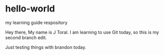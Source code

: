 # hello-world
my learning guide respository

Hey there, My name is J Toral. I am learning to use Git today, so this is my second branch edit.

Just testing things with brandon today.

